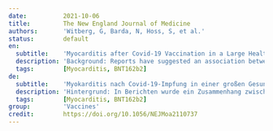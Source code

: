 ```yaml
---
date:          2021-10-06
title:         The New England Journal of Medicine
authors:       'Witberg, G, Barda, N, Hoss, S, et al.'
status:        default
en:
  subtitle:    'Myocarditis after Covid-19 Vaccination in a Large Health Care Organization'
  description: 'Background: Reports have suggested an association between the development of myocarditis and the receipt of messenger RNA (mRNA) vaccines against coronavirus disease 2019 (Covid-19), but the frequency and severity of myocarditis after vaccination have not been extensively explored. – Methods: We searched the database of Clalit Health Services, the largest health care organization (HCO) in Israel, for diagnoses of myocarditis in patients who had received at least one dose of the BNT162b2 mRNA vaccine (Pfizer–BioNTech). The diagnosis of myocarditis was adjudicated by cardiologists using the case definition used by the Centers for Disease Control and Prevention. We abstracted the presentation, clinical course, and outcome from the patient’s electronic health record. We performed a Kaplan–Meier analysis of the incidence of myocarditis up to 42 days after the first vaccine dose. – Results: Among more than 2.5 million vaccinated HCO members who were 16 years of age or older, 54 cases met the criteria for myocarditis. The estimated incidence per 100,000 persons who had received at least one dose of vaccine was 2.13 cases (95% confidence interval [CI], 1.56 to 2.70). The highest incidence of myocarditis (10.69 cases per 100,000 persons; 95% CI, 6.93 to 14.46) was reported in male patients between the ages of 16 and 29 years. A total of 76% of cases of myocarditis were described as mild and 22% as intermediate; 1 case was associated with cardiogenic shock. After a median follow-up of 83 days after the onset of myocarditis, 1 patient had been readmitted to the hospital, and 1 had died of an unknown cause after discharge. Of 14 patients who had left ventricular dysfunction on echocardiography during admission, 10 still had such dysfunction at the time of hospital discharge. Of these patients, 5 underwent subsequent testing that revealed normal heart function. – Conclusions: Among patients in a large Israeli health care system who had received at least one dose of the BNT162b2 mRNA vaccine, the estimated incidence of myocarditis was 2.13 cases per 100,000 persons; the highest incidence was among male patients between the ages of 16 and 29 years. Most cases of myocarditis were mild or moderate in severity. (Funded by the Ivan and Francesca Berkowitz Family Living Laboratory Collaboration at Harvard Medical School and Clalit Research Institute.)'
  tags:        [Myocarditis, BNT162b2]
de:
  subtitle:    'Myokarditis nach Covid-19-Impfung in einer großen Gesundheitseinrichtung'
  description: 'Hintergrund: In Berichten wurde ein Zusammenhang zwischen der Entwicklung einer Myokarditis und der Verabreichung von Messenger-RNA (mRNA)-Impfstoffen gegen das Coronavirus 2019 (Covid-19) vermutet, aber die Häufigkeit und der Schweregrad der Myokarditis nach der Impfung wurden nicht eingehend untersucht. - Methoden: Wir durchsuchten die Datenbank von Clalit Health Services, der größten Gesundheitsorganisation (HCO) in Israel, nach Myokarditis-Diagnosen bei Patienten, die mindestens eine Dosis des BNT162b2 mRNA-Impfstoffs (Pfizer-BioNTech) erhalten hatten. Die Diagnose Myokarditis wurde von Kardiologen anhand der von den Centers for Disease Control and Prevention verwendeten Falldefinition gestellt. Wir haben die Präsentation, den klinischen Verlauf und das Ergebnis aus der elektronischen Krankenakte des Patienten erfasst. Wir führten eine Kaplan-Meier-Analyse der Inzidenz von Myokarditis bis zu 42 Tage nach der ersten Impfdosis durch. - Ergebnisse: Unter den mehr als 2,5 Millionen geimpften HCO-Mitgliedern, die 16 Jahre oder älter waren, erfüllten 54 Fälle die Kriterien für Myokarditis. Die geschätzte Inzidenz pro 100 000 Personen, die mindestens eine Impfstoffdosis erhalten hatten, lag bei 2,13 Fällen (95 % Konfidenzintervall [CI], 1,56 bis 2,70). Die höchste Inzidenz von Myokarditis (10,69 Fälle pro 100 000 Personen; 95 % CI, 6,93 bis 14,46) wurde bei männlichen Patienten im Alter zwischen 16 und 29 Jahren festgestellt. Insgesamt 76 % der Myokarditis-Fälle wurden als leicht und 22 % als mittelschwer beschrieben; 1 Fall war mit einem kardiogenen Schock verbunden. Nach einer medianen Nachbeobachtungszeit von 83 Tagen nach Auftreten der Myokarditis wurde 1 Patient erneut ins Krankenhaus eingewiesen, und 1 Patient starb nach der Entlassung aus unbekannter Ursache. Von 14 Patienten, die bei der Aufnahme eine linksventrikuläre Funktionsstörung in der Echokardiographie aufwiesen, hatten 10 zum Zeitpunkt der Entlassung aus dem Krankenhaus immer noch eine solche Funktionsstörung. Von diesen Patienten unterzogen sich 5 einer weiteren Untersuchung, die eine normale Herzfunktion ergab. - Schlussfolgerungen: Bei Patienten eines großen israelischen Gesundheitssystems, die mindestens eine Dosis des BNT162b2-mRNA-Impfstoffs erhalten hatten, lag die geschätzte Inzidenz der Myokarditis bei 2,13 Fällen pro 100 000 Personen; die höchste Inzidenz war bei männlichen Patienten im Alter zwischen 16 und 29 Jahren zu verzeichnen. Die meisten Fälle von Myokarditis waren leicht oder mäßig schwer. (Finanziert von der Ivan and Francesca Berkowitz Family Living Laboratory Collaboration an der Harvard Medical School und dem Clalit Research Institute).' 
  tags:        [Myocarditis, BNT162b2]
group:         'Vaccines'
credit:        https://doi.org/10.1056/NEJMoa2110737
---
```

